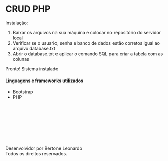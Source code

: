 <h1 style="font-style: font-weight-bold;">CRUD PHP</h1>

<p> Instalação: </p>
<ol>
  <li>Baixar os arquivos na sua máquina e colocar no repositório do servidor local</li>
  <li>Verificar se o usuario, senha e banco de dados estão corretos igual ao arquivo database.txt</li>
  <li>Abrir o database.txt e aplicar o comando SQL para criar a tabela com as colunas</li>
</ol>

<p>Pronto! Sistema instalado</p>

<h4>Linguagens e frameworks utilizados</h4>
<ul>
  <li> Bootstrap</li>
  <li> PHP</li>
</ul>




<br><br><br><br><br><br><br>



<label>Desenvolvidor por Bertone Leonardo</label><br>
<label>Todos os direitos reservados.</label>
